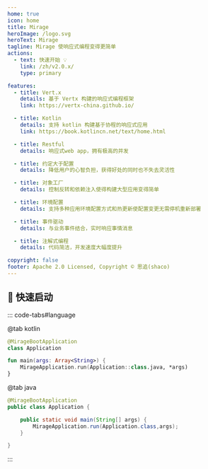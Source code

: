 ```yaml
---
home: true
icon: home
title: Mirage
heroImage: /logo.svg
heroText: Mirage
tagline: Mirage 使响应式编程变得更简单
actions:
  - text: 快速开始 💡
    link: /zh/v2.0.x/
    type: primary

features:
  - title: Vert.x
    details: 基于 Vertx 构建的响应式编程框架
    link: https://vertx-china.github.io/

  - title: Kotlin
    details: 支持 kotlin 构建基于协程的响应式应用
    link: https://book.kotlincn.net/text/home.html

  - title: Restful
    details: 响应式web app，拥有极高的并发

  - title: 约定大于配置
    details: 降低用户的心智负担，获得好处的同时也不失去灵活性

  - title: 对象工厂
    details: 控制反转和依赖注入使得构建大型应用变得简单

  - title: 环境配置
    details: 支持多种应用环境配置方式和热更新使配置变更无需停机重新部署

  - title: 事件驱动
    details: 与业务事件结合，实时响应事情消息

  - title: 注解式编程
    details: 代码简洁，开发速度大幅度提升

copyright: false
footer: Apache 2.0 Licensed, Copyright © 思追(shaco)
---
```


##  🚀 快速启动

::: code-tabs#language

@tab kotlin

```kotlin
@MirageBootApplication
class Application

fun main(args: Array<String>) {
    MirageApplication.run(Application::class.java, *args)
}
```

@tab java

```java
@MirageBootApplication
public class Application {

    public static void main(String[] args) {
        MirageApplication.run(Application.class,args);
    }

}
```

::: 
